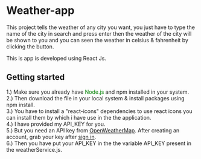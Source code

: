 # Weather-app

This project tells the weather of any city you want, you just have to type the name of the city in search and press enter then the weather of the city will be shown to you and you can seen the weather in celsius & fahrenheit by clicking the button.

This is app is developed using React Js.

## Getting started

1.) Make sure you already have <span style="color: green">Node.js</span> and npm installed in your system. </br>
2.) Then download the file in your local system & install packages using npm install.</br>
3.) You have to install a "react-icons" dependencies to use react icons you can install them by which i have use in the the application.</br>
4.) I have provided my API_KEY for you. </br>
5.) But you need an API key from <a href="https://openweathermap.org/api">OpenWeatherMap</a>. After creating an account, grab your key after <a href="https://home.openweathermap.org/users/sign_in">sign in</a>.</br>
6.) Then you have put your API_KEY in the the variable API_KEY present in the weatherService.js.
